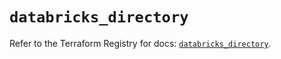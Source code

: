 # `databricks_directory`

Refer to the Terraform Registry for docs: [`databricks_directory`](https://registry.terraform.io/providers/databricks/databricks/1.92.0/docs/resources/directory).
